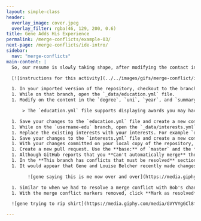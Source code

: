 ```yaml
---
layout: simple-class
header:
  overlay_image: cover.jpeg
  overlay_filter: rgba(46, 129, 200, 0.6)
title: Gene Adds His Experience
permalink: /merge-conflicts/example-03/
next-page: /merge-conflicts/ide-intro/
sidebar:
  nav: "merge-conflicts"
main-content: |
  So, our resume is slowly taking shape, after modifying the contact information in the `_config.yml` file, we turned our attention to the `experience.yml` file, to wrap up, we need to finish adding our _education_ and _interests_ information.

  [![instructions for this activity](../../images/gifs/merge-conflict/int-merge.gif)](../../images/gifs/merge-conflict/int-merge.gif)

  1. In your imported version of the repository, checkout to the branch named: `username-education`.
  1. While on that branch, open the `_data/education.yml` file.
  1. Modify on the content in the `degree`, `uni`, `year`, and `summary` lines.

      > The `education.yml` file supports displaying awards you may have received, you can add that on a new line between `year:` and `summary:`.

  1. Save your changes to the `education.yml` file and create a new commit.
  1. While on the `username-edu` branch, open the `_data/interests.yml` file.
  1. Replace the existing interests with your interests. For example `description: Learning about Git and GitHub` could be one of your interests.
  1. Save your changes to the `interests.yml` file and create a new commit.
  1. With your changes committed on your local copy of the repository, `push` your changes to your remote repository.
  1. Create a new pull request. Use the **base:** of `master` and the **compare:** of `username-education`.
  1. Although GitHub reports that you **Can't automatically merge** these changes, you can still click **Create pull request**.
  1. In the **This branch has conflicts that must be resolved** section of the pull request, you can click the **Resolve conflicts** button to resolve the merge conflict.
  1. It would appear that Gene and Louise Belcher recently made changes to the `master` branch and modified the same files you did, this is what is causing the merge conflicts.

        ![gene saying this is me now over and over](https://media.giphy.com/media/3o72F7WA1CWRGRVCEM/giphy.gif)

  1. Similar to when we had to resolve a merge conflict with Bob's changes, remove Gene's contributions from the `education.yml` and Louise's contributions from the `interests.yml` files. If you need a refresher on how to resolve a merge conflict, check the **I need a refresher** section below.
  1. With the merge conflict markers removed, click **Mark as resolved**.

  ![gene trying to rip shirt](https://media.giphy.com/media/GVYVYgGCl8fVC/giphy.gif)

---
```


